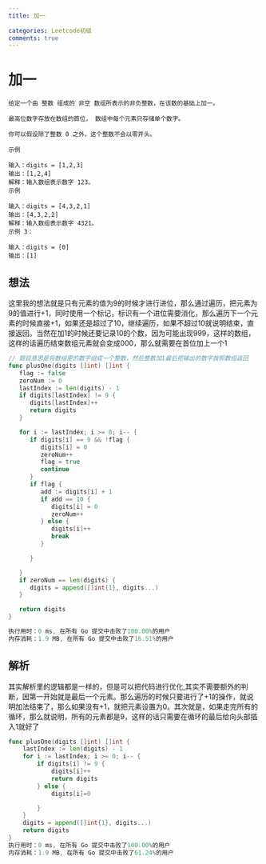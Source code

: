 ```yaml
---
title: 加一
  
categories: Leetcode初级
comments: true
---
```


# 加一

```
给定一个由 整数 组成的 非空 数组所表示的非负整数，在该数的基础上加一。

最高位数字存放在数组的首位， 数组中每个元素只存储单个数字。

你可以假设除了整数 0 之外，这个整数不会以零开头。

示例

输入：digits = [1,2,3]
输出：[1,2,4]
解释：输入数组表示数字 123。
示例

输入：digits = [4,3,2,1]
输出：[4,3,2,2]
解释：输入数组表示数字 4321。
示例 3：

输入：digits = [0]
输出：[1]
```

<!-- more -->

## 想法

这里我的想法就是只有元素的值为9的时候才进行进位，那么通过遍历，把元素为9的值进行+1，同时使用一个标记，标识有一个进位需要消化，那么遍历下一个元素的时候直接+1，如果还是超过了10，继续遍历，如果不超过10就说明结束，直接返回。当然在加1的时候还要记录10的个数，因为可能出现999，这样的数组，这样的话遍历结束数组元素就会变成000，那么就需要在首位加上一个1

```go
// 题目意思是将数组里的数字组成一个整数，然后整数加1最后把输出的数字按照数组返回
func plusOne(digits []int) []int {
   flag := false
   zeroNum := 0
   lastIndex := len(digits) - 1
   if digits[lastIndex] != 9 {
      digits[lastIndex]++
      return digits
   }

   for i := lastIndex; i >= 0; i-- {
      if digits[i] == 9 && !flag {
         digits[i] = 0
         zeroNum++
         flag = true
         continue
      }
      if flag {
         add := digits[i] + 1
         if add == 10 {
            digits[i] = 0
            zeroNum++
         } else {
            digits[i]++
            break
         }

      }

   }
   if zeroNum == len(digits) {
      digits = append([]int{1}, digits...)
   }

   return digits
}

执行用时：0 ms, 在所有 Go 提交中击败了100.00%的用户
内存消耗：1.9 MB, 在所有 Go 提交中击败了16.51%的用户
```

## 解析

其实解析里的逻辑都是一样的，但是可以把代码进行优化,其实不需要额外的判断，因第一开始就是最后一个元素。那么遍历的时候只要进行了+1的操作，就说明加法结束了，那么如果没有+1，就把元素设置为0。其次就是，如果走完所有的循环，那么就说明，所有的元素都是9，这样的话只需要在循环的最后给向头部插入1就好了

```go
func plusOne(digits []int) []int {
	lastIndex := len(digits) - 1
	for i := lastIndex; i >= 0; i-- {
		if digits[i] != 9 {
			digits[i]++
			return digits
		} else {
			digits[i]=0

		}
	}
	digits = append([]int{1}, digits...)
	return digits
}
执行用时：0 ms, 在所有 Go 提交中击败了100.00%的用户
内存消耗：1.9 MB, 在所有 Go 提交中击败了61.24%的用户
```

